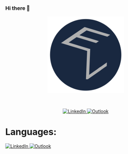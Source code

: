 ### Hi there 👋

<p align="center">
  <img src="EL.png" width="240" height="240"/>
</p>
<br>
<p align="center">
  <a href="https://www.linkedin.com/in/evan-lutz/" target="_blank">
    <img src="https://img.shields.io/badge/linkedin-%230077B5.svg?style=for-the-badge&logo=linkedin&logoColor=white" alt="LinkedIn">
  </a>
    <a href = "mailto: ewlutz@wpi.edu">
    <img src="https://img.shields.io/badge/Microsoft_Outlook-0078D4?style=for-the-badge&logo=microsoft-outlook&logoColor=white" alt="Outlook">
  </a>
</p>

# Languages:
<p align="Left">
  <a href="https://www.linkedin.com/in/evan-lutz/" target="_blank">
    <img src="https://img.shields.io/badge/linkedin-%230077B5.svg?style=for-the-badge&logo=linkedin&logoColor=white" alt="LinkedIn">
  </a>
    <a href = "mailto: ewlutz@wpi.edu">
    <img src="https://img.shields.io/badge/Microsoft_Outlook-0078D4?style=for-the-badge&logo=microsoft-outlook&logoColor=white" alt="Outlook">
  </a>
</p>
<!--

**evlutz/evlutz** is a ✨ _special_ ✨ repository because its `README.md` (this file) appears on your GitHub profile.

Here are some ideas to get you started:

- 🔭 I’m currently working on ...
- 🌱 I’m currently learning ...
- 👯 I’m looking to collaborate on ...
- 🤔 I’m looking for help with ...
- 💬 Ask me about ...
- 📫 How to reach me: ...
- 😄 Pronouns: ...
- ⚡ Fun fact: ...
-->
